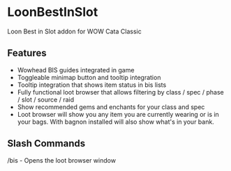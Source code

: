 # LoonBestInSlot
Loon Best in Slot addon for WOW Cata Classic

## Features

- Wowhead BIS guides integrated in game
- Toggleable minimap button and tooltip integration
- Tooltip integration that shows item status in bis lists
- Fully functional loot browser that allows filtering by class / spec / phase / slot / source / raid
- Show recommended gems and enchants for your class and spec
- Loot browser will show you any item you are currently wearing or is in your bags.  With bagnon installed will also show what's in your bank.

## Slash Commands

/bis - Opens the loot browser window
